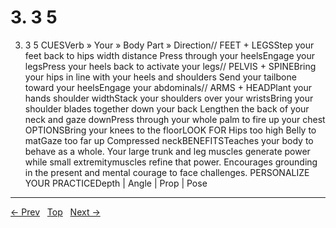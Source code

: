 # 3. 3 5

3. 3 5
CUESVerb » Your » Body Part » Direction// FEET + LEGSStep your feet back to hips width distance Press through your heelsEngage your legsPress your heels back to activate your legs// PELVIS + SPINEBring your hips in line with your heels and shoulders Send your tailbone toward your heelsEngage your abdominals// ARMS + HEADPlant your hands shoulder widthStack your shoulders over your wristsBring your shoulder blades together down your back Lengthen the back of your neck and gaze downPress through your whole palm to fire up your chest
OPTIONSBring your knees to the floorLOOK FOR Hips too high Belly to matGaze too far up Compressed neckBENEFITSTeaches your body to behave as a whole. Your large trunk and leg muscles generate power while small extremitymuscles refine that power. Encourages grounding in the present and mental courage to face challenges.
PERSONALIZE YOUR PRACTICEDepth | Angle | Prop | Pose


---
[← Prev](/pages/page-085.md) &nbsp; [Top](/index.md) &nbsp; [Next →](/pages/page-087.md)
